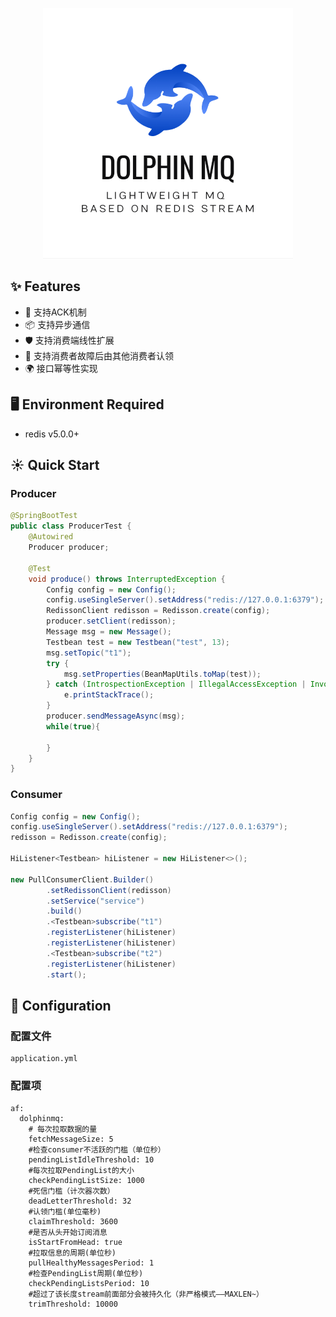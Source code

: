 <p align="center">
    <img width="400" src="https://raw.githubusercontent.com/SoulBiuBiuBiu/assets/master/images/dolphinmqlogo.png">
</p>


## ✨ Features

- 🌈 支持ACK机制
- 📦 支持异步通信
- 🛡 支持消费端线性扩展
- 🎨 支持消费者故障后由其他消费者认领
- 🌍 接口幂等性实现
## 🖥 Environment Required
- redis v5.0.0+
## ☀️ Quick Start
### Producer
```java 
@SpringBootTest
public class ProducerTest {
    @Autowired
    Producer producer;

    @Test
    void produce() throws InterruptedException {
        Config config = new Config();
        config.useSingleServer().setAddress("redis://127.0.0.1:6379");
        RedissonClient redisson = Redisson.create(config);
        producer.setClient(redisson);
        Message msg = new Message();
        Testbean test = new Testbean("test", 13);
        msg.setTopic("t1");
        try {
            msg.setProperties(BeanMapUtils.toMap(test));
        } catch (IntrospectionException | IllegalAccessException | InvocationTargetException e) {
            e.printStackTrace();
        }
        producer.sendMessageAsync(msg);
        while(true){

        }
    }
}
```
### Consumer
```java 
Config config = new Config();
config.useSingleServer().setAddress("redis://127.0.0.1:6379");
redisson = Redisson.create(config);

HiListener<Testbean> hiListener = new HiListener<>();

new PullConsumerClient.Builder()
        .setRedissonClient(redisson)
        .setService("service")
        .build()
        .<Testbean>subscribe("t1")
        .registerListener(hiListener)
        .registerListener(hiListener)
        .<Testbean>subscribe("t2")
        .registerListener(hiListener)
        .start();
```
## 🎈 Configuration
### 配置文件
```
application.yml
```
### 配置项
```
af:
  dolphinmq:
    # 每次拉取数据的量
    fetchMessageSize: 5
    #检查consumer不活跃的门槛（单位秒）
    pendingListIdleThreshold: 10
    #每次拉取PendingList的大小
    checkPendingListSize: 1000
    #死信门槛（计次器次数）
    deadLetterThreshold: 32
    #认领门槛(单位毫秒)
    claimThreshold: 3600
    #是否从头开始订阅消息
    isStartFromHead: true
    #拉取信息的周期(单位秒)
    pullHealthyMessagesPeriod: 1
    #检查PendingList周期(单位秒)
    checkPendingListsPeriod: 10
    #超过了该长度stream前面部分会被持久化（非严格模式——MAXLEN~）
    trimThreshold: 10000
```



